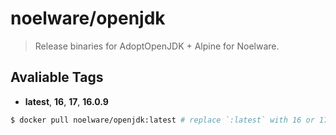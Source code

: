# noelware/openjdk
> Release binaries for AdoptOpenJDK + Alpine for Noelware.

## Avaliable Tags
- **latest**, **16**, **17**, **16.0.9**

```sh
$ docker pull noelware/openjdk:latest # replace `:latest` with 16 or 17!
```

